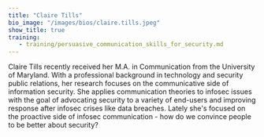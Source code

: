 ```yaml
---
title: "Claire Tills"
bio_image: "/images/bios/claire.tills.jpeg"
show_title: true
training:
   - training/persuasive_communication_skills_for_security.md
---
```

Claire Tills recently received her M.A. in Communication from the University of Maryland. With a professional background in technology and security public relations, her research focuses on the communicative side of information security. She applies communication theories to infosec issues with the goal of advocating security to a variety of end-users and improving response after infosec crises like data breaches. Lately she's focused on the proactive side of infosec communication - how do we convince people to be better about security?